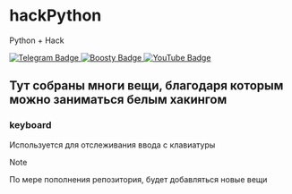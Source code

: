 # hackPython
Python + Hack

<div id="badges">
  <a href="https://t.me/tulopex">
    <img src="https://img.shields.io/badge/Telegram-blue?style=for-the-badge&logo=telegram&logoColor=white" alt="Telegram Badge"/>
  </a>
  <a href="https://boosty.to/tulopex/donate">
    <img src="https://img.shields.io/badge/Boosty-orange?style=for-the-badge&logo=boosty&logoColor=white" alt="Boosty Badge"/>
  </a>
  <a href="https://www.youtube.com/@Tulopex">
    <img src="https://img.shields.io/badge/YouTube-red?style=for-the-badge&logo=youtube&logoColor=white" alt="YouTube Badge"/>
  </a>
</div>

## Тут собраны многи вещи, благодаря которым можно заниматься белым хакингом

### keyboard

Используется для отслеживания ввода с клавиатуры

> [!NOTE]
> По мере пополнения репозитория, будет добавляться новые вещи
